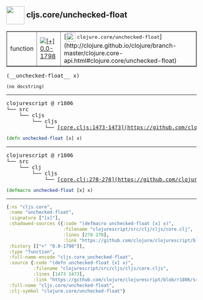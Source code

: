 ## <img width="48px" valign="middle" src="http://i.imgur.com/Hi20huC.png"> cljs.core/unchecked-float

 <table border="1">
<tr>
<td>function</td>
<td><a href="https://github.com/cljsinfo/api-refs/tree/0.0-1798"><img valign="middle" alt="[+] 0.0-1798" src="https://img.shields.io/badge/+-0.0--1798-lightgrey.svg"></a> </td>
<td>
[<img height="24px" valign="middle" src="http://i.imgur.com/1GjPKvB.png"> <samp>clojure.core/unchecked-float</samp>](http://clojure.github.io/clojure/branch-master/clojure.core-api.html#clojure.core/unchecked-float)
</td>
</tr>
</table>

 <samp>
(__unchecked-float__ x)<br>
</samp>

```
(no docstring)
```

---

 <pre>
clojurescript @ r1806
└── src
    └── cljs
        └── cljs
            └── <ins>[core.cljs:1473-1473](https://github.com/clojure/clojurescript/blob/r1806/src/cljs/cljs/core.cljs#L1473-L1473)</ins>
</pre>

```clj
(defn unchecked-float [x] x)
```


---

 <pre>
clojurescript @ r1806
└── src
    └── clj
        └── cljs
            └── <ins>[core.clj:278-278](https://github.com/clojure/clojurescript/blob/r1806/src/clj/cljs/core.clj#L278-L278)</ins>
</pre>

```clj
(defmacro unchecked-float [x] x)
```

---

```clj
{:ns "cljs.core",
 :name "unchecked-float",
 :signature ["[x]"],
 :shadowed-sources ({:code "(defmacro unchecked-float [x] x)",
                     :filename "clojurescript/src/clj/cljs/core.clj",
                     :lines [278 278],
                     :link "https://github.com/clojure/clojurescript/blob/r1806/src/clj/cljs/core.clj#L278-L278"}),
 :history [["+" "0.0-1798"]],
 :type "function",
 :full-name-encode "cljs.core_unchecked-float",
 :source {:code "(defn unchecked-float [x] x)",
          :filename "clojurescript/src/cljs/cljs/core.cljs",
          :lines [1473 1473],
          :link "https://github.com/clojure/clojurescript/blob/r1806/src/cljs/cljs/core.cljs#L1473-L1473"},
 :full-name "cljs.core/unchecked-float",
 :clj-symbol "clojure.core/unchecked-float"}

```
